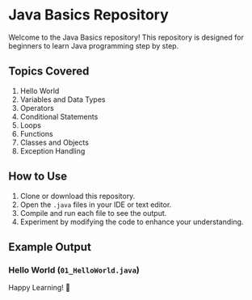 # Java Basics Repository

Welcome to the Java Basics repository! This repository is designed for beginners to learn Java programming step by step.

## Topics Covered
1. Hello World
2. Variables and Data Types
3. Operators
4. Conditional Statements
5. Loops
6. Functions
7. Classes and Objects
8. Exception Handling

## How to Use
1. Clone or download this repository.
2. Open the `.java` files in your IDE or text editor.
3. Compile and run each file to see the output.
4. Experiment by modifying the code to enhance your understanding.

## Example Output
### Hello World (`01_HelloWorld.java`)

Happy Learning! 🚀
